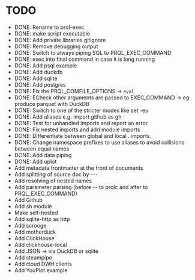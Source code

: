 # TODO

- DONE: Rename to prql-exec
- DONE: make script executable
- DONE: Add private libraries gitignore
- DONE: Remove debugging output
- DONE: Switch to always piping SQL to PRQL_EXEC_COMMAND
- DONE: exec into final command in case it is long running
- DONE: Add psql example
- DONE: Add duckdb
- DONE: Add sqlite
- DONE: Add postgres
- DONE: Fix the PRQL_COMFILE_OPTIONS -> `eval`
- DONE: ECheck other arguments are passed to EXEC_COMMAND -> eg produce parquet with DuckDB
- DONE: Switch to one of the stricter modes like set -eu
- DONE: Add aliases e.g. import github as gh
- DONE: Test for unhandled imports and report an error
- DONE: Fix nested imports and add module imports
- DONE: Differentiate between global and local . imports.
- DONE: Change namespace prefixes to use aliases to avoid collisions between equal names
- DONE: Add data piping
- DONE: Add uplot
- Add metadata frontmatter at the front of documents
- Add splitting of source doc by ---
- Add resolving of nested names
- Add parameter parsing (before -- to prqlc and after to PRQL_EXEC_COMMAND)
- Add Github
- Add sh module
- Make self-hosted
- Add sqlite-http as http
- Add scrooge
- Add motherduck
- Add ClickHouse
- Add clickhouse-local
- Add JSON -> via DuckDB or sqlite
- Add steampipe
- Add cloud DWH clients
- Add YouPlot example
